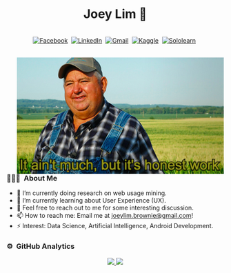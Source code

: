 <p>
  <h1 align="center"><b>Joey Lim 👋</b></h1>
</p>

<p align="center">
<br>
<a href="https://www.facebook.com/joey.lim.1420354"><img src="https://img.shields.io/badge/facebook-%231877F2.svg?&style=for-the-badge&logo=facebook&logoColor=white" alt="Facebook" /></a>&nbsp;
<a href="https://www.linkedin.com/in/joey-lim-015368180/"><img src="https://img.shields.io/badge/linkedin-%230077B5.svg?&style=for-the-badge&logo=linkedin&logoColor=white" alt="LinkedIn" /></a>&nbsp;
<a href="mailto:joeylim.brownie@gmail.com?subject=Hola%20Sumanth"><img src="https://img.shields.io/badge/gmail-%23D14836.svg?&style=for-the-badge&logo=gmail&logoColor=white" alt="Gmail"/></a>&nbsp;
<a href="https://www.kaggle.com/joeylimzy"><img src="https://img.shields.io/badge/Kaggle-20BEFF?style=for-the-badge&logo=Kaggle&logoColor=white" alt="Kaggle"/></a>&nbsp;
<a href="https://www.sololearn.com/profile/8976370"><img src="https://img.shields.io/badge/-Sololearn-3a464b?style=for-the-badge&logo=Sololearn&logoColor=white" alt="Sololearn"/></a>&nbsp;
<!--<a href="https://kkvanonymous.github.io/"><img alt="Website" src="https://img.shields.io/website?style=for-the-badge&up_message=portfolio&url=https%3A%2F%2Fkkvanonymous.github.io%2F"></a>-->
</p>
<br>

<img align="right" height="270px" alt="meme" src="work.jpg"/>

### 👨🏻‍💻 &nbsp;About Me
- 🔭 I’m currently doing research on web usage mining.
- 🌱 I’m currently learning about User Experience (UX).
- 💬 Feel free to reach out to me for some interesting discussion.
- 📫 How to reach me: Email me at joeylim.brownie@gmail.com! 
- ⚡ Interest: Data Science, Artificial Intelligence, Android Development.

### ⚙️ &nbsp;GitHub Analytics
<p align="center">
<a href="https://github.com/joeylim0328">
  <img height="180em" src="https://github-readme-stats-eight-theta.vercel.app/api?username=joeylim0328&show_icons=true&theme=vision-friendly-dark&include_all_commits=true&count_private=true"/>
  <img height="180em" src="https://github-readme-stats-eight-theta.vercel.app/api/top-langs/?username=joeylim0328&layout=compact&langs_count=8&theme=vision-friendly-dark"/>
</a>
</p>




